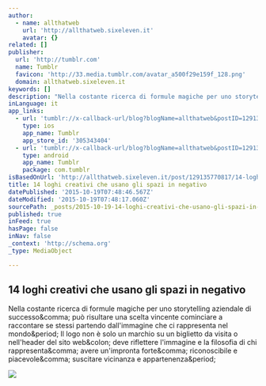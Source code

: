 ```yaml
---
author:
  - name: allthatweb
    url: 'http://allthatweb.sixeleven.it'
    avatar: {}
related: []
publisher:
  url: 'http://tumblr.com'
  name: Tumblr
  favicon: 'http://33.media.tumblr.com/avatar_a500f29e159f_128.png'
  domain: allthatweb.sixeleven.it
keywords: []
description: "Nella costante ricerca di formule magiche per uno storytelling aziendale di successo, può risultare una scelta vincente cominciare a raccontare se stessi partendo dall'immagine che ci rappresenta nel mondo. Il logo non è solo un marchio su un biglietto da visita o nell'header del sito web: deve riflettere l'immagine e la filosofia di chi rappresenta, avere un'impronta forte, riconoscibile e piacevole, suscitare vicinanza e appartenenza."
inLanguage: it
app_links:
  - url: 'tumblr://x-callback-url/blog?blogName=allthatweb&postID=129135770817'
    type: ios
    app_name: Tumblr
    app_store_id: '305343404'
  - url: 'tumblr://x-callback-url/blog?blogName=allthatweb&postID=129135770817'
    type: android
    app_name: Tumblr
    package: com.tumblr
isBasedOnUrl: 'http://allthatweb.sixeleven.it/post/129135770817/14-loghi-creativi-che-usano-gli-spazi-in-negativo'
title: 14 loghi creativi che usano gli spazi in negativo
datePublished: '2015-10-19T07:48:46.567Z'
dateModified: '2015-10-19T07:48:17.060Z'
sourcePath: _posts/2015-10-19-14-loghi-creativi-che-usano-gli-spazi-in-negativo.md
published: true
inFeed: true
hasPage: false
inNav: false
_context: 'http://schema.org'
_type: MediaObject

---
```

<article style=""><h1>14 loghi creativi che usano gli spazi in negativo</h1><p>Nella costante ricerca di formule magiche per uno storytelling aziendale di successo&amp;comma; può risultare una scelta vincente cominciare a raccontare se stessi partendo dall'immagine che ci rappresenta nel mondo&amp;period; Il logo non è solo un marchio su un biglietto da visita o nell'header del sito web&amp;colon; deve riflettere l'immagine e la filosofia di chi rappresenta&amp;comma; avere un'impronta forte&amp;comma; riconoscibile e piacevole&amp;comma; suscitare vicinanza e appartenenza&amp;period;</p><img src="https://41.media.tumblr.com/58828faf637e1b3ef98094e08c9b5ec8/tumblr_inline_nupluqGMM91qjhh96_540.png" /></article>